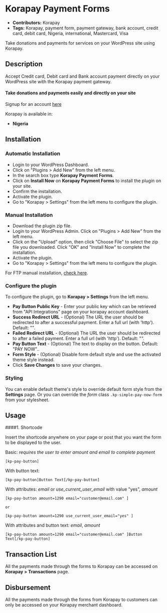 # Korapay Payment Forms

- **Contributors:** Korapay
- **Tags:** Korapay, payment form, payment gateway, bank account, credit card, debit card, Nigeria, international, Mastercard, Visa

Take donations and payments for services on your WordPress site using Korapay.

## Description

Accept Credit card, Debit card and Bank account payment directly on your WordPress site with the Korapay payment gateway.

#### Take donations and payments easily and directly on your site

Signup for an account [here](https://Korapay.com)

Korapay is available in:

- **Nigeria**

## Installation

### Automatic Installation

- Login to your WordPress Dashboard.
- Click on "Plugins > Add New" from the left menu.
- In the search box type **Korapay Payment Forms**.
- Click on **Install Now** on **Korapay Payment Forms** to install the plugin on your site.
- Confirm the installation.
- Activate the plugin.
- Go to "Korapay > Settings" from the left menu to configure the plugin.

### Manual Installation

- Download the plugin zip file.
- Login to your WordPress Admin. Click on "Plugins > Add New" from the left menu.
- Click on the "Upload" option, then click "Choose File" to select the zip file you downloaded. Click "OK" and "Install Now" to complete the installation.
- Activate the plugin.
- Go to "Korapay > Settings" from the left menu to configure the plugin.

For FTP manual installation, [check here](http://codex.wordpress.org/Managing_Plugins#Manual_Plugin_Installation).

### Configure the plugin

To configure the plugin, go to **Korapay > Settings** from the left menu.

- **Pay Button Public Key** - Enter your public key which can be retrieved from "API Integrations" page on your korapay account dashboard.
- **Success Redirect URL** - (Optional) The URL the user should be redirected to after a successful payment. Enter a full url (with 'http'). Default: "".
- **Failed Redirect URL** - (Optional) The URL the user should be redirected to after a failed payment. Enter a full url (with 'http'). Default: "".
- **Pay Button Text** - (Optional) The text to display on the button. Default: "PAY NOW"..
- **Form Style** - (Optional) Disable form default style and use the activated theme style instead.
- Click **Save Changes** to save your changes.

### Styling

You can enable default theme's style to override default form style from the **Settings** page.
Or you can override the _form_ class `.kp-simple-pay-now-form` from your stylesheet.

## Usage

####1. Shortcode

Insert the shortcode anywhere on your page or post that you want the form to be displayed to the user.

Basic: _requires the user to enter amount and email to complete payment_

```
[kp-pay-button]
```

With button text:

```
[kp-pay-button]Button Text[/kp-pay-button]
```

With attributes: _email_ or _use_current_user_email_ with value "yes", _amount_

```
[kp-pay-button amount=1290 email="customer@email.com" ]

or

[kp-pay-button amount=1290 use_current_user_email="yes" ]
```

With attributes and button text: _email_, _amount_

```
[kp-pay-button amount=1290 email="customer@email.com" ]Button Text[/kp-pay-button]
```

## Transaction List

All the payments made through the forms to Korapay can be accessed on **Korapay > Transactions** page.

## Disbursement

All the payments made through the forms from Korapay to customers can only be accessed on your Korapay merchant dashboard.
